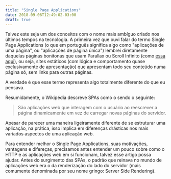 ```yaml
---
title: "Single Page Applications"
date: 2018-09-06T12:49:02-03:00
draft: true
---
```


Talvez este seja um dos conceitos com o nome mais ambíguo criado nos últimos tempos na tecnologia. A primeira vez que ouvi falar do termo
Single Page Applications (o que em português significa algo como "aplicações de uma página", ou "aplicações de página única") lembrei
diretamente daquelas páginas bonitonas que usam Parallax ou Scroll Infinito (como [essa aqui](http://www.sbs.com.au/theboat/)), ou seja,
sites estáticos (com lógica e comportamento quase exclusivamente de apresentação) que apresentam todo seu conteúdo numa página só, sem links
para outras páginas.

A verdade é que esse termo representa algo totalmente diferente do que eu pensava.

Resumidamente, o Wikipédia descreve SPAs como o sendo o seguinte:

> São aplicações web que interagem com o usuário ao reescrever a página dinamicamente em vez de carregar novas páginas do servidor.

Apesar de parecer uma maneira ligeiramente diferente de se estruturar uma aplicação, na prática, isso implica em diferenças drásticas nos
mais variados aspectos de uma aplicação web.

Para entender melhor o Single Page Applications, suas motivações, vantagens e difereças, precisamos antes entender um pouco sobre como o
HTTP e as aplicações web em si funcionam, talvez esse artigo possa ajudar. Antes do surgimento das SPAs, o padrão que reinava no mundo de
aplicações web era o da renderização do lado do servidor (mais comumente denominada por seu nome gringo: Server Side Rendering).
